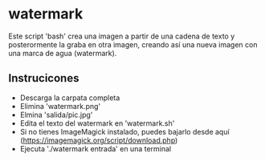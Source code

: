 # watermark
 
Este script 'bash' crea una imagen a partir de una cadena de texto y posterormente la graba en otra imagen, creando así una nueva imagen con una marca de agua (watermark).

## Instrucicones
- Descarga la carpata completa
- Elimina 'watermark.png'
- Elmina 'salida/pic.jpg'
- Edita el texto del watermark en 'watermark.sh'
- Si no tienes ImageMagick instalado, puedes bajarlo desde aquí (https://imagemagick.org/script/download.php)
- Ejecuta './watermark entrada' en una terminal
